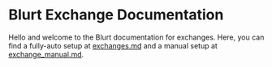 # Blurt Exchange Documentation

Hello and welcome to the Blurt documentation for exchanges.  Here, you can find a fully-auto setup at [exchanges.md](exchanges.md) and a manual setup at [exchange_manual.md](exchange_manual.md).

 
